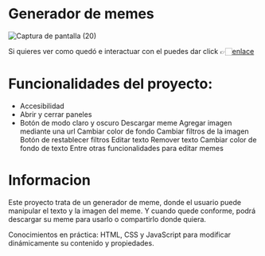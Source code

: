 # Generador de memes 


![Captura de pantalla (20)](https://github.com/maribelcongo/poyecto2/assets/123903736/27ab3380-18f8-4b05-95e4-a389c7dd10ea)



Si quieres ver como quedó e interactuar con el  puedes dar click 👉🏻[enlace](https://maribelcongo.github.io/mi-porfolio/)



# Funcionalidades del proyecto:



* Accesibilidad
* Abrir y cerrar paneles
* Botón de modo claro y oscuro
Descargar meme
Agregar imagen mediante una url
Cambiar color de fondo
Cambiar filtros de la imagen
Botón de restablecer filtros
Editar texto
Remover texto
Cambiar color de fondo de texto
Entre otras funcionalidades para editar memes

# Informacion 

Este proyecto trata de un generador de meme, donde el usuario puede manipular el texto y la imagen del meme. Y cuando quede conforme, podrá descargar su meme para usarlo o compartirlo donde quiera.

Conocimientos en práctica: HTML, CSS y JavaScript para modificar dinámicamente su contenido y propiedades.
